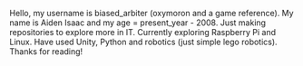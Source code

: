 Hello, my username is biased_arbiter (oxymoron and a game reference).
My name is Aiden Isaac and my age = present_year - 2008.
Just making repositories to explore more in IT.
Currently exploring Raspberry Pi and Linux.
Have used Unity, Python and robotics (just simple lego robotics).
Thanks for reading!
